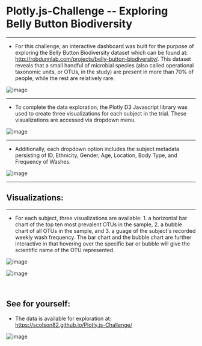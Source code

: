# Plotly.js-Challenge -- Exploring Belly Button Biodiversity
<hr>

* For this challenge, an interactive dashboard was built for the purpose of exploring the Belly Button Biodiversity dataset which can be found at: http://robdunnlab.com/projects/belly-button-biodiversity/. This dataset reveals that a small handful of microbial species (also called operational taxonomic units, or OTUs, in the study) are present in more than 70% of people, while the rest are relatively rare.

![image](https://user-images.githubusercontent.com/83737584/134755339-523a2e72-d530-409b-a963-bae10ce6e42d.png)

<hr>

* To complete the data exploration, the Plotly D3 Javascript library was used to create three visualizations for each subject in the trial. These visualizations are accessed via dropdown menu. 

![image](https://user-images.githubusercontent.com/83737584/134755523-42b3adc4-f64d-4988-ad5e-7893369ec3d2.png) 

<hr>

* Additionally, each dropdown option includes the subject metadata persisting of ID, Ethnicity, Gender, Age, Location, Body Type, and Frequency of Washes.

![image](https://user-images.githubusercontent.com/83737584/134755533-2dcc6f8e-e67a-44f6-bd23-0eb0713e86bb.png)

<hr>

## Visualizations:

<hr>

* For each subject, three visualizations are available: 1. a horizontal bar chart of the top ten most prevalent OTUs in the sample, 2. a bubble chart of all OTUs in the sample, and 3. a guage of the subject's recorded weekly wash frequency. The bar chart and the bubble chart are further interactive in that hovering over the specific bar or bubble will give the scientific name of the OTU represented. 


![image](https://user-images.githubusercontent.com/83737584/134755972-50883923-4e2d-4304-8100-85fead7e3469.png)


![image](https://user-images.githubusercontent.com/83737584/134755903-8e1c2c3e-6ef4-49b1-a9d9-b14e0d173812.png)

<br>

## See for yourself:

* The data is available for exploration at: https://scolson82.github.io/Plotly.js-Challenge/

![image](https://user-images.githubusercontent.com/83737584/134755146-106a46db-b910-46fc-8a5f-27489fc627cf.png)
